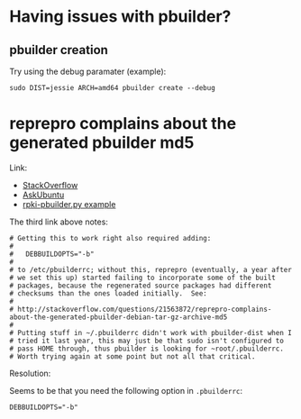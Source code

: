 # Having issues with pbuilder?

## pbuilder creation

Try using the debug paramater (example):
```
sudo DIST=jessie ARCH=amd64 pbuilder create --debug
```

# reprepro complains about the generated pbuilder md5

Link:
* [StackOverflow](http://stackoverflow.com/questions/21563872/reprepro-complains-about-the-generated-pbuilder-debian-tar-gz-archive-md5)
* [AskUbuntu](http://askubuntu.com/questions/189926/how-can-i-prevent-dpkg-buildpackage-from-modifying-the-modification-date-of-the)
* [rpki-pbuilder.py example](http://subvert-rpki.hactrn.net/trunk/buildtools/rpki-pbuilder.py)

The third link above notes:

```
# Getting this to work right also required adding:
#
#   DEBBUILDOPTS="-b"
#
# to /etc/pbuilderrc; without this, reprepro (eventually, a year after
# we set this up) started failing to incorporate some of the built
# packages, because the regenerated source packages had different
# checksums than the ones loaded initially.  See:
#
# http://stackoverflow.com/questions/21563872/reprepro-complains-about-the-generated-pbuilder-debian-tar-gz-archive-md5
#
# Putting stuff in ~/.pbuilderrc didn't work with pbuilder-dist when I
# tried it last year, this may just be that sudo isn't configured to
# pass HOME through, thus pbuilder is looking for ~root/.pbuilderrc.
# Worth trying again at some point but not all that critical.
```

Resolution:

Seems to be that you need the following option in `.pbuilderrc`:

```
DEBBUILDOPTS="-b"
```

